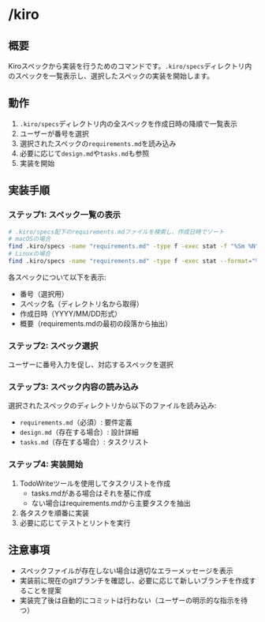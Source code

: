 # /kiro

## 概要
Kiroスペックから実装を行うためのコマンドです。`.kiro/specs`ディレクトリ内のスペックを一覧表示し、選択したスペックの実装を開始します。

## 動作

1. `.kiro/specs`ディレクトリ内の全スペックを作成日時の降順で一覧表示
2. ユーザーが番号を選択
3. 選択されたスペックの`requirements.md`を読み込み
4. 必要に応じて`design.md`や`tasks.md`も参照
5. 実装を開始

## 実装手順

### ステップ1: スペック一覧の表示
```bash
# .kiro/specs配下のrequirements.mdファイルを検索し、作成日時でソート
# macOSの場合
find .kiro/specs -name "requirements.md" -type f -exec stat -f "%Sm %N" -t "%Y/%m/%d %H:%M" {} \; | sort -r
# Linuxの場合
find .kiro/specs -name "requirements.md" -type f -exec stat --format="%y %n" {} \; | sort -r
```

各スペックについて以下を表示:
- 番号（選択用）
- スペック名（ディレクトリ名から取得）
- 作成日時（YYYY/MM/DD形式）
- 概要（requirements.mdの最初の段落から抽出）

### ステップ2: スペック選択
ユーザーに番号入力を促し、対応するスペックを選択

### ステップ3: スペック内容の読み込み
選択されたスペックのディレクトリから以下のファイルを読み込み:
- `requirements.md`（必須）: 要件定義
- `design.md`（存在する場合）: 設計詳細
- `tasks.md`（存在する場合）: タスクリスト

### ステップ4: 実装開始
1. TodoWriteツールを使用してタスクリストを作成
   - tasks.mdがある場合はそれを基に作成
   - ない場合はrequirements.mdから主要タスクを抽出
2. 各タスクを順番に実装
3. 必要に応じてテストとリントを実行

## 注意事項
- スペックファイルが存在しない場合は適切なエラーメッセージを表示
- 実装前に現在のgitブランチを確認し、必要に応じて新しいブランチを作成することを提案
- 実装完了後は自動的にコミットは行わない（ユーザーの明示的な指示を待つ）